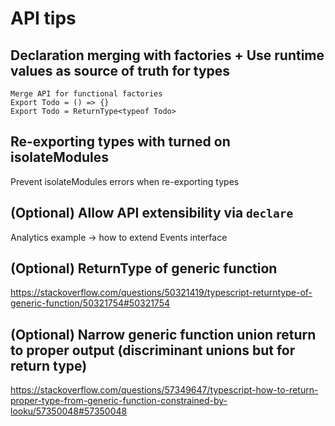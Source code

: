 # API tips

## Declaration merging with factories + Use runtime values as source of truth for types

```
Merge API for functional factories
Export Todo = () => {}
Export Todo = ReturnType<typeof Todo>
```

## Re-exporting types with turned on isolateModules

Prevent isolateModules errors when re-exporting types

## (Optional) Allow API extensibility via `declare`

Analytics example -> how to extend Events interface

## (Optional) ReturnType of generic function

https://stackoverflow.com/questions/50321419/typescript-returntype-of-generic-function/50321754#50321754

## (Optional) Narrow generic function union return to proper output (discriminant unions but for return type)

https://stackoverflow.com/questions/57349647/typescript-how-to-return-proper-type-from-generic-function-constrained-by-looku/57350048#57350048
